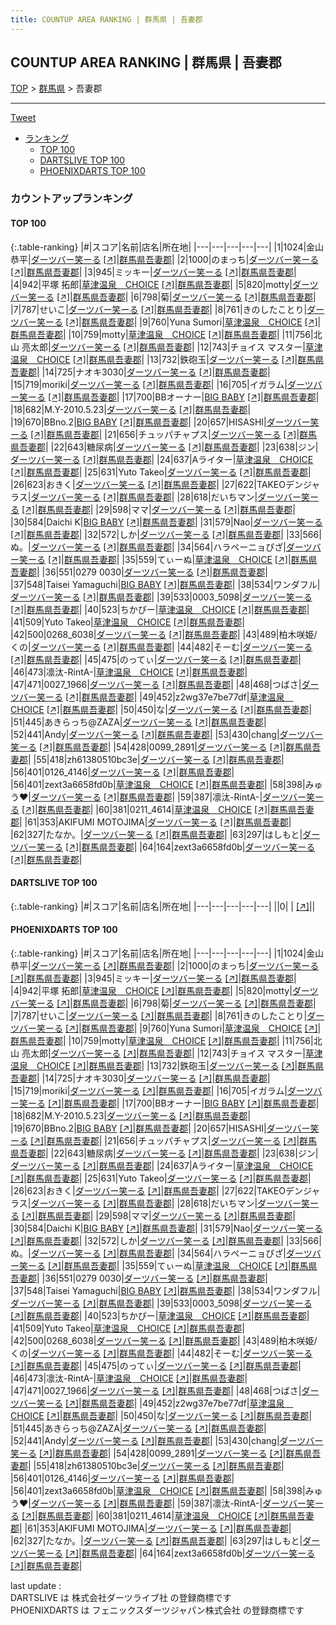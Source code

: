 ```yaml
---
title: COUNTUP AREA RANKING | 群馬県 | 吾妻郡
---
```

## COUNTUP AREA RANKING | 群馬県 | 吾妻郡

[TOP](/darts/rank/) > [群馬県](/darts/rank/群馬県/) > 吾妻郡

___

<a href="https://twitter.com/share?ref_src=twsrc%5Etfw" data-text="COUNTUP AREA RANKING | 群馬県吾妻郡" class="twitter-share-button" data-hashtags="DARTSLIVE,PHOENIXDARTS,darts,ダーツ" data-show-count="false">Tweet</a>

* [ランキング](#カウントアップランキング)
    * [TOP 100](#top-100)
    * [DARTSLIVE TOP 100](#dartslive-top-100)
    * [PHOENIXDARTS TOP 100](#phoenixdarts-top-100)

### カウントアップランキング

#### TOP 100



{:.table-ranking}
|#|スコア|名前|店名|所在地|
|---|---|---|---|---|
|1|1024|<span class="rank-name-pd"><span class="pro-icon-pd"></span>金山 恭平</span>|<a href="/darts/rank/shops/90387.html">ダーツバー笑ーる</a> <a href="https://vs.phoenixdarts.com/jp/shop/shopDetailInfo/s_90387?s_seq=90387">[↗]</a>|<a href="/darts/rank/群馬県/吾妻郡">群馬県吾妻郡</a>|
|2|1000|<span class="rank-name-pd">のまっち</span>|<a href="/darts/rank/shops/90387.html">ダーツバー笑ーる</a> <a href="https://vs.phoenixdarts.com/jp/shop/shopDetailInfo/s_90387?s_seq=90387">[↗]</a>|<a href="/darts/rank/群馬県/吾妻郡">群馬県吾妻郡</a>|
|3|945|<span class="rank-name-pd">ミッキー</span>|<a href="/darts/rank/shops/90387.html">ダーツバー笑ーる</a> <a href="https://vs.phoenixdarts.com/jp/shop/shopDetailInfo/s_90387?s_seq=90387">[↗]</a>|<a href="/darts/rank/群馬県/吾妻郡">群馬県吾妻郡</a>|
|4|942|<span class="rank-name-pd">平塚 拓郎</span>|<a href="/darts/rank/shops/6260.html">草津温泉　CHOICE</a> <a href="https://vs.phoenixdarts.com/jp/shop/shopDetailInfo/s_6260?s_seq=6260">[↗]</a>|<a href="/darts/rank/群馬県/吾妻郡">群馬県吾妻郡</a>|
|5|820|<span class="rank-name-pd">motty</span>|<a href="/darts/rank/shops/90387.html">ダーツバー笑ーる</a> <a href="https://vs.phoenixdarts.com/jp/shop/shopDetailInfo/s_90387?s_seq=90387">[↗]</a>|<a href="/darts/rank/群馬県/吾妻郡">群馬県吾妻郡</a>|
|6|798|<span class="rank-name-pd">菊</span>|<a href="/darts/rank/shops/90387.html">ダーツバー笑ーる</a> <a href="https://vs.phoenixdarts.com/jp/shop/shopDetailInfo/s_90387?s_seq=90387">[↗]</a>|<a href="/darts/rank/群馬県/吾妻郡">群馬県吾妻郡</a>|
|7|787|<span class="rank-name-pd">せいこ</span>|<a href="/darts/rank/shops/90387.html">ダーツバー笑ーる</a> <a href="https://vs.phoenixdarts.com/jp/shop/shopDetailInfo/s_90387?s_seq=90387">[↗]</a>|<a href="/darts/rank/群馬県/吾妻郡">群馬県吾妻郡</a>|
|8|761|<span class="rank-name-pd">きのしたことり</span>|<a href="/darts/rank/shops/90387.html">ダーツバー笑ーる</a> <a href="https://vs.phoenixdarts.com/jp/shop/shopDetailInfo/s_90387?s_seq=90387">[↗]</a>|<a href="/darts/rank/群馬県/吾妻郡">群馬県吾妻郡</a>|
|9|760|<span class="rank-name-pd">Yuna Sumori</span>|<a href="/darts/rank/shops/6260.html">草津温泉　CHOICE</a> <a href="https://vs.phoenixdarts.com/jp/shop/shopDetailInfo/s_6260?s_seq=6260">[↗]</a>|<a href="/darts/rank/群馬県/吾妻郡">群馬県吾妻郡</a>|
|10|759|<span class="rank-name-pd">motty</span>|<a href="/darts/rank/shops/6260.html">草津温泉　CHOICE</a> <a href="https://vs.phoenixdarts.com/jp/shop/shopDetailInfo/s_6260?s_seq=6260">[↗]</a>|<a href="/darts/rank/群馬県/吾妻郡">群馬県吾妻郡</a>|
|11|756|<span class="rank-name-pd"><span class="pro-icon-pd"></span>北山 亮太郎</span>|<a href="/darts/rank/shops/90387.html">ダーツバー笑ーる</a> <a href="https://vs.phoenixdarts.com/jp/shop/shopDetailInfo/s_90387?s_seq=90387">[↗]</a>|<a href="/darts/rank/群馬県/吾妻郡">群馬県吾妻郡</a>|
|12|743|<span class="rank-name-pd">チョイス マスター</span>|<a href="/darts/rank/shops/6260.html">草津温泉　CHOICE</a> <a href="https://vs.phoenixdarts.com/jp/shop/shopDetailInfo/s_6260?s_seq=6260">[↗]</a>|<a href="/darts/rank/群馬県/吾妻郡">群馬県吾妻郡</a>|
|13|732|<span class="rank-name-pd">鉄砲玉</span>|<a href="/darts/rank/shops/90387.html">ダーツバー笑ーる</a> <a href="https://vs.phoenixdarts.com/jp/shop/shopDetailInfo/s_90387?s_seq=90387">[↗]</a>|<a href="/darts/rank/群馬県/吾妻郡">群馬県吾妻郡</a>|
|14|725|<span class="rank-name-pd">ナオキ3030</span>|<a href="/darts/rank/shops/90387.html">ダーツバー笑ーる</a> <a href="https://vs.phoenixdarts.com/jp/shop/shopDetailInfo/s_90387?s_seq=90387">[↗]</a>|<a href="/darts/rank/群馬県/吾妻郡">群馬県吾妻郡</a>|
|15|719|<span class="rank-name-pd">moriki</span>|<a href="/darts/rank/shops/90387.html">ダーツバー笑ーる</a> <a href="https://vs.phoenixdarts.com/jp/shop/shopDetailInfo/s_90387?s_seq=90387">[↗]</a>|<a href="/darts/rank/群馬県/吾妻郡">群馬県吾妻郡</a>|
|16|705|<span class="rank-name-pd">イガラム</span>|<a href="/darts/rank/shops/90387.html">ダーツバー笑ーる</a> <a href="https://vs.phoenixdarts.com/jp/shop/shopDetailInfo/s_90387?s_seq=90387">[↗]</a>|<a href="/darts/rank/群馬県/吾妻郡">群馬県吾妻郡</a>|
|17|700|<span class="rank-name-pd">BBオーナー</span>|<a href="/darts/rank/shops/95037.html">BIG BABY</a> <a href="https://vs.phoenixdarts.com/jp/shop/shopDetailInfo/s_95037?s_seq=95037">[↗]</a>|<a href="/darts/rank/群馬県/吾妻郡">群馬県吾妻郡</a>|
|18|682|<span class="rank-name-pd">M.Y-2010.5.23</span>|<a href="/darts/rank/shops/90387.html">ダーツバー笑ーる</a> <a href="https://vs.phoenixdarts.com/jp/shop/shopDetailInfo/s_90387?s_seq=90387">[↗]</a>|<a href="/darts/rank/群馬県/吾妻郡">群馬県吾妻郡</a>|
|19|670|<span class="rank-name-pd">BBno.2</span>|<a href="/darts/rank/shops/95037.html">BIG BABY</a> <a href="https://vs.phoenixdarts.com/jp/shop/shopDetailInfo/s_95037?s_seq=95037">[↗]</a>|<a href="/darts/rank/群馬県/吾妻郡">群馬県吾妻郡</a>|
|20|657|<span class="rank-name-pd">HISASHI</span>|<a href="/darts/rank/shops/90387.html">ダーツバー笑ーる</a> <a href="https://vs.phoenixdarts.com/jp/shop/shopDetailInfo/s_90387?s_seq=90387">[↗]</a>|<a href="/darts/rank/群馬県/吾妻郡">群馬県吾妻郡</a>|
|21|656|<span class="rank-name-pd">チュッパチャプス</span>|<a href="/darts/rank/shops/90387.html">ダーツバー笑ーる</a> <a href="https://vs.phoenixdarts.com/jp/shop/shopDetailInfo/s_90387?s_seq=90387">[↗]</a>|<a href="/darts/rank/群馬県/吾妻郡">群馬県吾妻郡</a>|
|22|643|<span class="rank-name-pd">糖尿病</span>|<a href="/darts/rank/shops/90387.html">ダーツバー笑ーる</a> <a href="https://vs.phoenixdarts.com/jp/shop/shopDetailInfo/s_90387?s_seq=90387">[↗]</a>|<a href="/darts/rank/群馬県/吾妻郡">群馬県吾妻郡</a>|
|23|638|<span class="rank-name-pd">ジン</span>|<a href="/darts/rank/shops/90387.html">ダーツバー笑ーる</a> <a href="https://vs.phoenixdarts.com/jp/shop/shopDetailInfo/s_90387?s_seq=90387">[↗]</a>|<a href="/darts/rank/群馬県/吾妻郡">群馬県吾妻郡</a>|
|24|637|<span class="rank-name-pd">Aライター</span>|<a href="/darts/rank/shops/6260.html">草津温泉　CHOICE</a> <a href="https://vs.phoenixdarts.com/jp/shop/shopDetailInfo/s_6260?s_seq=6260">[↗]</a>|<a href="/darts/rank/群馬県/吾妻郡">群馬県吾妻郡</a>|
|25|631|<span class="rank-name-pd">Yuto Takeo</span>|<a href="/darts/rank/shops/90387.html">ダーツバー笑ーる</a> <a href="https://vs.phoenixdarts.com/jp/shop/shopDetailInfo/s_90387?s_seq=90387">[↗]</a>|<a href="/darts/rank/群馬県/吾妻郡">群馬県吾妻郡</a>|
|26|623|<span class="rank-name-pd">おきく</span>|<a href="/darts/rank/shops/90387.html">ダーツバー笑ーる</a> <a href="https://vs.phoenixdarts.com/jp/shop/shopDetailInfo/s_90387?s_seq=90387">[↗]</a>|<a href="/darts/rank/群馬県/吾妻郡">群馬県吾妻郡</a>|
|27|622|<span class="rank-name-pd">TAKEOデンジャラス</span>|<a href="/darts/rank/shops/90387.html">ダーツバー笑ーる</a> <a href="https://vs.phoenixdarts.com/jp/shop/shopDetailInfo/s_90387?s_seq=90387">[↗]</a>|<a href="/darts/rank/群馬県/吾妻郡">群馬県吾妻郡</a>|
|28|618|<span class="rank-name-pd">だいちマン</span>|<a href="/darts/rank/shops/90387.html">ダーツバー笑ーる</a> <a href="https://vs.phoenixdarts.com/jp/shop/shopDetailInfo/s_90387?s_seq=90387">[↗]</a>|<a href="/darts/rank/群馬県/吾妻郡">群馬県吾妻郡</a>|
|29|598|<span class="rank-name-pd">ママ</span>|<a href="/darts/rank/shops/90387.html">ダーツバー笑ーる</a> <a href="https://vs.phoenixdarts.com/jp/shop/shopDetailInfo/s_90387?s_seq=90387">[↗]</a>|<a href="/darts/rank/群馬県/吾妻郡">群馬県吾妻郡</a>|
|30|584|<span class="rank-name-pd">Daichi K</span>|<a href="/darts/rank/shops/95037.html">BIG BABY</a> <a href="https://vs.phoenixdarts.com/jp/shop/shopDetailInfo/s_95037?s_seq=95037">[↗]</a>|<a href="/darts/rank/群馬県/吾妻郡">群馬県吾妻郡</a>|
|31|579|<span class="rank-name-pd">Nao</span>|<a href="/darts/rank/shops/90387.html">ダーツバー笑ーる</a> <a href="https://vs.phoenixdarts.com/jp/shop/shopDetailInfo/s_90387?s_seq=90387">[↗]</a>|<a href="/darts/rank/群馬県/吾妻郡">群馬県吾妻郡</a>|
|32|572|<span class="rank-name-pd">しか</span>|<a href="/darts/rank/shops/90387.html">ダーツバー笑ーる</a> <a href="https://vs.phoenixdarts.com/jp/shop/shopDetailInfo/s_90387?s_seq=90387">[↗]</a>|<a href="/darts/rank/群馬県/吾妻郡">群馬県吾妻郡</a>|
|33|566|<span class="rank-name-pd">ぬ。</span>|<a href="/darts/rank/shops/90387.html">ダーツバー笑ーる</a> <a href="https://vs.phoenixdarts.com/jp/shop/shopDetailInfo/s_90387?s_seq=90387">[↗]</a>|<a href="/darts/rank/群馬県/吾妻郡">群馬県吾妻郡</a>|
|34|564|<span class="rank-name-pd">ハラペーニョぴざ</span>|<a href="/darts/rank/shops/90387.html">ダーツバー笑ーる</a> <a href="https://vs.phoenixdarts.com/jp/shop/shopDetailInfo/s_90387?s_seq=90387">[↗]</a>|<a href="/darts/rank/群馬県/吾妻郡">群馬県吾妻郡</a>|
|35|559|<span class="rank-name-pd">てぃーぬ</span>|<a href="/darts/rank/shops/6260.html">草津温泉　CHOICE</a> <a href="https://vs.phoenixdarts.com/jp/shop/shopDetailInfo/s_6260?s_seq=6260">[↗]</a>|<a href="/darts/rank/群馬県/吾妻郡">群馬県吾妻郡</a>|
|36|551|<span class="rank-name-pd">0279 0030</span>|<a href="/darts/rank/shops/90387.html">ダーツバー笑ーる</a> <a href="https://vs.phoenixdarts.com/jp/shop/shopDetailInfo/s_90387?s_seq=90387">[↗]</a>|<a href="/darts/rank/群馬県/吾妻郡">群馬県吾妻郡</a>|
|37|548|<span class="rank-name-pd">Taisei Yamaguchi</span>|<a href="/darts/rank/shops/95037.html">BIG BABY</a> <a href="https://vs.phoenixdarts.com/jp/shop/shopDetailInfo/s_95037?s_seq=95037">[↗]</a>|<a href="/darts/rank/群馬県/吾妻郡">群馬県吾妻郡</a>|
|38|534|<span class="rank-name-pd">ワンダフル</span>|<a href="/darts/rank/shops/90387.html">ダーツバー笑ーる</a> <a href="https://vs.phoenixdarts.com/jp/shop/shopDetailInfo/s_90387?s_seq=90387">[↗]</a>|<a href="/darts/rank/群馬県/吾妻郡">群馬県吾妻郡</a>|
|39|533|<span class="rank-name-pd">0003_5098</span>|<a href="/darts/rank/shops/90387.html">ダーツバー笑ーる</a> <a href="https://vs.phoenixdarts.com/jp/shop/shopDetailInfo/s_90387?s_seq=90387">[↗]</a>|<a href="/darts/rank/群馬県/吾妻郡">群馬県吾妻郡</a>|
|40|523|<span class="rank-name-pd">ちかぴー</span>|<a href="/darts/rank/shops/6260.html">草津温泉　CHOICE</a> <a href="https://vs.phoenixdarts.com/jp/shop/shopDetailInfo/s_6260?s_seq=6260">[↗]</a>|<a href="/darts/rank/群馬県/吾妻郡">群馬県吾妻郡</a>|
|41|509|<span class="rank-name-pd">Yuto Takeo</span>|<a href="/darts/rank/shops/6260.html">草津温泉　CHOICE</a> <a href="https://vs.phoenixdarts.com/jp/shop/shopDetailInfo/s_6260?s_seq=6260">[↗]</a>|<a href="/darts/rank/群馬県/吾妻郡">群馬県吾妻郡</a>|
|42|500|<span class="rank-name-pd">0268_6038</span>|<a href="/darts/rank/shops/90387.html">ダーツバー笑ーる</a> <a href="https://vs.phoenixdarts.com/jp/shop/shopDetailInfo/s_90387?s_seq=90387">[↗]</a>|<a href="/darts/rank/群馬県/吾妻郡">群馬県吾妻郡</a>|
|43|489|<span class="rank-name-pd">柏木咲姫/くの</span>|<a href="/darts/rank/shops/90387.html">ダーツバー笑ーる</a> <a href="https://vs.phoenixdarts.com/jp/shop/shopDetailInfo/s_90387?s_seq=90387">[↗]</a>|<a href="/darts/rank/群馬県/吾妻郡">群馬県吾妻郡</a>|
|44|482|<span class="rank-name-pd">そーむ</span>|<a href="/darts/rank/shops/90387.html">ダーツバー笑ーる</a> <a href="https://vs.phoenixdarts.com/jp/shop/shopDetailInfo/s_90387?s_seq=90387">[↗]</a>|<a href="/darts/rank/群馬県/吾妻郡">群馬県吾妻郡</a>|
|45|475|<span class="rank-name-pd">のってぃ</span>|<a href="/darts/rank/shops/90387.html">ダーツバー笑ーる</a> <a href="https://vs.phoenixdarts.com/jp/shop/shopDetailInfo/s_90387?s_seq=90387">[↗]</a>|<a href="/darts/rank/群馬県/吾妻郡">群馬県吾妻郡</a>|
|46|473|<span class="rank-name-pd">凛汰-RintA-</span>|<a href="/darts/rank/shops/6260.html">草津温泉　CHOICE</a> <a href="https://vs.phoenixdarts.com/jp/shop/shopDetailInfo/s_6260?s_seq=6260">[↗]</a>|<a href="/darts/rank/群馬県/吾妻郡">群馬県吾妻郡</a>|
|47|471|<span class="rank-name-pd">0027_1966</span>|<a href="/darts/rank/shops/90387.html">ダーツバー笑ーる</a> <a href="https://vs.phoenixdarts.com/jp/shop/shopDetailInfo/s_90387?s_seq=90387">[↗]</a>|<a href="/darts/rank/群馬県/吾妻郡">群馬県吾妻郡</a>|
|48|468|<span class="rank-name-pd">つばさ</span>|<a href="/darts/rank/shops/90387.html">ダーツバー笑ーる</a> <a href="https://vs.phoenixdarts.com/jp/shop/shopDetailInfo/s_90387?s_seq=90387">[↗]</a>|<a href="/darts/rank/群馬県/吾妻郡">群馬県吾妻郡</a>|
|49|452|<span class="rank-name-pd">z2wg37e7be77df</span>|<a href="/darts/rank/shops/6260.html">草津温泉　CHOICE</a> <a href="https://vs.phoenixdarts.com/jp/shop/shopDetailInfo/s_6260?s_seq=6260">[↗]</a>|<a href="/darts/rank/群馬県/吾妻郡">群馬県吾妻郡</a>|
|50|450|<span class="rank-name-pd">な</span>|<a href="/darts/rank/shops/90387.html">ダーツバー笑ーる</a> <a href="https://vs.phoenixdarts.com/jp/shop/shopDetailInfo/s_90387?s_seq=90387">[↗]</a>|<a href="/darts/rank/群馬県/吾妻郡">群馬県吾妻郡</a>|
|51|445|<span class="rank-name-pd">あきらっち@ZAZA</span>|<a href="/darts/rank/shops/90387.html">ダーツバー笑ーる</a> <a href="https://vs.phoenixdarts.com/jp/shop/shopDetailInfo/s_90387?s_seq=90387">[↗]</a>|<a href="/darts/rank/群馬県/吾妻郡">群馬県吾妻郡</a>|
|52|441|<span class="rank-name-pd">Andy</span>|<a href="/darts/rank/shops/90387.html">ダーツバー笑ーる</a> <a href="https://vs.phoenixdarts.com/jp/shop/shopDetailInfo/s_90387?s_seq=90387">[↗]</a>|<a href="/darts/rank/群馬県/吾妻郡">群馬県吾妻郡</a>|
|53|430|<span class="rank-name-pd">chang</span>|<a href="/darts/rank/shops/90387.html">ダーツバー笑ーる</a> <a href="https://vs.phoenixdarts.com/jp/shop/shopDetailInfo/s_90387?s_seq=90387">[↗]</a>|<a href="/darts/rank/群馬県/吾妻郡">群馬県吾妻郡</a>|
|54|428|<span class="rank-name-pd">0099_2891</span>|<a href="/darts/rank/shops/90387.html">ダーツバー笑ーる</a> <a href="https://vs.phoenixdarts.com/jp/shop/shopDetailInfo/s_90387?s_seq=90387">[↗]</a>|<a href="/darts/rank/群馬県/吾妻郡">群馬県吾妻郡</a>|
|55|418|<span class="rank-name-pd">zh61380510bc3e</span>|<a href="/darts/rank/shops/90387.html">ダーツバー笑ーる</a> <a href="https://vs.phoenixdarts.com/jp/shop/shopDetailInfo/s_90387?s_seq=90387">[↗]</a>|<a href="/darts/rank/群馬県/吾妻郡">群馬県吾妻郡</a>|
|56|401|<span class="rank-name-pd">0126_4146</span>|<a href="/darts/rank/shops/90387.html">ダーツバー笑ーる</a> <a href="https://vs.phoenixdarts.com/jp/shop/shopDetailInfo/s_90387?s_seq=90387">[↗]</a>|<a href="/darts/rank/群馬県/吾妻郡">群馬県吾妻郡</a>|
|56|401|<span class="rank-name-pd">zext3a6658fd0b</span>|<a href="/darts/rank/shops/6260.html">草津温泉　CHOICE</a> <a href="https://vs.phoenixdarts.com/jp/shop/shopDetailInfo/s_6260?s_seq=6260">[↗]</a>|<a href="/darts/rank/群馬県/吾妻郡">群馬県吾妻郡</a>|
|58|398|<span class="rank-name-pd">みゅう❤︎</span>|<a href="/darts/rank/shops/90387.html">ダーツバー笑ーる</a> <a href="https://vs.phoenixdarts.com/jp/shop/shopDetailInfo/s_90387?s_seq=90387">[↗]</a>|<a href="/darts/rank/群馬県/吾妻郡">群馬県吾妻郡</a>|
|59|387|<span class="rank-name-pd">凛汰-RintA-</span>|<a href="/darts/rank/shops/90387.html">ダーツバー笑ーる</a> <a href="https://vs.phoenixdarts.com/jp/shop/shopDetailInfo/s_90387?s_seq=90387">[↗]</a>|<a href="/darts/rank/群馬県/吾妻郡">群馬県吾妻郡</a>|
|60|381|<span class="rank-name-pd">0211_4614</span>|<a href="/darts/rank/shops/6260.html">草津温泉　CHOICE</a> <a href="https://vs.phoenixdarts.com/jp/shop/shopDetailInfo/s_6260?s_seq=6260">[↗]</a>|<a href="/darts/rank/群馬県/吾妻郡">群馬県吾妻郡</a>|
|61|353|<span class="rank-name-pd">AKIFUMI MOTOJIMA</span>|<a href="/darts/rank/shops/90387.html">ダーツバー笑ーる</a> <a href="https://vs.phoenixdarts.com/jp/shop/shopDetailInfo/s_90387?s_seq=90387">[↗]</a>|<a href="/darts/rank/群馬県/吾妻郡">群馬県吾妻郡</a>|
|62|327|<span class="rank-name-pd">たなか。</span>|<a href="/darts/rank/shops/90387.html">ダーツバー笑ーる</a> <a href="https://vs.phoenixdarts.com/jp/shop/shopDetailInfo/s_90387?s_seq=90387">[↗]</a>|<a href="/darts/rank/群馬県/吾妻郡">群馬県吾妻郡</a>|
|63|297|<span class="rank-name-pd">はしもと</span>|<a href="/darts/rank/shops/90387.html">ダーツバー笑ーる</a> <a href="https://vs.phoenixdarts.com/jp/shop/shopDetailInfo/s_90387?s_seq=90387">[↗]</a>|<a href="/darts/rank/群馬県/吾妻郡">群馬県吾妻郡</a>|
|64|164|<span class="rank-name-pd">zext3a6658fd0b</span>|<a href="/darts/rank/shops/90387.html">ダーツバー笑ーる</a> <a href="https://vs.phoenixdarts.com/jp/shop/shopDetailInfo/s_90387?s_seq=90387">[↗]</a>|<a href="/darts/rank/群馬県/吾妻郡">群馬県吾妻郡</a>|


#### DARTSLIVE TOP 100



{:.table-ranking}
|#|スコア|名前|店名|所在地|
|---|---|---|---|---|
||0|<span class="rank-name-dl"> </span>|<a href="/darts/rank/shops/.html"></a> <a href="">[↗]</a>|<a href="/darts/rank//"></a>|


#### PHOENIXDARTS TOP 100



{:.table-ranking}
|#|スコア|名前|店名|所在地|
|---|---|---|---|---|
|1|1024|<span class="rank-name-pd"><span class="pro-icon-pd"></span>金山 恭平</span>|<a href="/darts/rank/shops/90387.html">ダーツバー笑ーる</a> <a href="https://vs.phoenixdarts.com/jp/shop/shopDetailInfo/s_90387?s_seq=90387">[↗]</a>|<a href="/darts/rank/群馬県/吾妻郡">群馬県吾妻郡</a>|
|2|1000|<span class="rank-name-pd">のまっち</span>|<a href="/darts/rank/shops/90387.html">ダーツバー笑ーる</a> <a href="https://vs.phoenixdarts.com/jp/shop/shopDetailInfo/s_90387?s_seq=90387">[↗]</a>|<a href="/darts/rank/群馬県/吾妻郡">群馬県吾妻郡</a>|
|3|945|<span class="rank-name-pd">ミッキー</span>|<a href="/darts/rank/shops/90387.html">ダーツバー笑ーる</a> <a href="https://vs.phoenixdarts.com/jp/shop/shopDetailInfo/s_90387?s_seq=90387">[↗]</a>|<a href="/darts/rank/群馬県/吾妻郡">群馬県吾妻郡</a>|
|4|942|<span class="rank-name-pd">平塚 拓郎</span>|<a href="/darts/rank/shops/6260.html">草津温泉　CHOICE</a> <a href="https://vs.phoenixdarts.com/jp/shop/shopDetailInfo/s_6260?s_seq=6260">[↗]</a>|<a href="/darts/rank/群馬県/吾妻郡">群馬県吾妻郡</a>|
|5|820|<span class="rank-name-pd">motty</span>|<a href="/darts/rank/shops/90387.html">ダーツバー笑ーる</a> <a href="https://vs.phoenixdarts.com/jp/shop/shopDetailInfo/s_90387?s_seq=90387">[↗]</a>|<a href="/darts/rank/群馬県/吾妻郡">群馬県吾妻郡</a>|
|6|798|<span class="rank-name-pd">菊</span>|<a href="/darts/rank/shops/90387.html">ダーツバー笑ーる</a> <a href="https://vs.phoenixdarts.com/jp/shop/shopDetailInfo/s_90387?s_seq=90387">[↗]</a>|<a href="/darts/rank/群馬県/吾妻郡">群馬県吾妻郡</a>|
|7|787|<span class="rank-name-pd">せいこ</span>|<a href="/darts/rank/shops/90387.html">ダーツバー笑ーる</a> <a href="https://vs.phoenixdarts.com/jp/shop/shopDetailInfo/s_90387?s_seq=90387">[↗]</a>|<a href="/darts/rank/群馬県/吾妻郡">群馬県吾妻郡</a>|
|8|761|<span class="rank-name-pd">きのしたことり</span>|<a href="/darts/rank/shops/90387.html">ダーツバー笑ーる</a> <a href="https://vs.phoenixdarts.com/jp/shop/shopDetailInfo/s_90387?s_seq=90387">[↗]</a>|<a href="/darts/rank/群馬県/吾妻郡">群馬県吾妻郡</a>|
|9|760|<span class="rank-name-pd">Yuna Sumori</span>|<a href="/darts/rank/shops/6260.html">草津温泉　CHOICE</a> <a href="https://vs.phoenixdarts.com/jp/shop/shopDetailInfo/s_6260?s_seq=6260">[↗]</a>|<a href="/darts/rank/群馬県/吾妻郡">群馬県吾妻郡</a>|
|10|759|<span class="rank-name-pd">motty</span>|<a href="/darts/rank/shops/6260.html">草津温泉　CHOICE</a> <a href="https://vs.phoenixdarts.com/jp/shop/shopDetailInfo/s_6260?s_seq=6260">[↗]</a>|<a href="/darts/rank/群馬県/吾妻郡">群馬県吾妻郡</a>|
|11|756|<span class="rank-name-pd"><span class="pro-icon-pd"></span>北山 亮太郎</span>|<a href="/darts/rank/shops/90387.html">ダーツバー笑ーる</a> <a href="https://vs.phoenixdarts.com/jp/shop/shopDetailInfo/s_90387?s_seq=90387">[↗]</a>|<a href="/darts/rank/群馬県/吾妻郡">群馬県吾妻郡</a>|
|12|743|<span class="rank-name-pd">チョイス マスター</span>|<a href="/darts/rank/shops/6260.html">草津温泉　CHOICE</a> <a href="https://vs.phoenixdarts.com/jp/shop/shopDetailInfo/s_6260?s_seq=6260">[↗]</a>|<a href="/darts/rank/群馬県/吾妻郡">群馬県吾妻郡</a>|
|13|732|<span class="rank-name-pd">鉄砲玉</span>|<a href="/darts/rank/shops/90387.html">ダーツバー笑ーる</a> <a href="https://vs.phoenixdarts.com/jp/shop/shopDetailInfo/s_90387?s_seq=90387">[↗]</a>|<a href="/darts/rank/群馬県/吾妻郡">群馬県吾妻郡</a>|
|14|725|<span class="rank-name-pd">ナオキ3030</span>|<a href="/darts/rank/shops/90387.html">ダーツバー笑ーる</a> <a href="https://vs.phoenixdarts.com/jp/shop/shopDetailInfo/s_90387?s_seq=90387">[↗]</a>|<a href="/darts/rank/群馬県/吾妻郡">群馬県吾妻郡</a>|
|15|719|<span class="rank-name-pd">moriki</span>|<a href="/darts/rank/shops/90387.html">ダーツバー笑ーる</a> <a href="https://vs.phoenixdarts.com/jp/shop/shopDetailInfo/s_90387?s_seq=90387">[↗]</a>|<a href="/darts/rank/群馬県/吾妻郡">群馬県吾妻郡</a>|
|16|705|<span class="rank-name-pd">イガラム</span>|<a href="/darts/rank/shops/90387.html">ダーツバー笑ーる</a> <a href="https://vs.phoenixdarts.com/jp/shop/shopDetailInfo/s_90387?s_seq=90387">[↗]</a>|<a href="/darts/rank/群馬県/吾妻郡">群馬県吾妻郡</a>|
|17|700|<span class="rank-name-pd">BBオーナー</span>|<a href="/darts/rank/shops/95037.html">BIG BABY</a> <a href="https://vs.phoenixdarts.com/jp/shop/shopDetailInfo/s_95037?s_seq=95037">[↗]</a>|<a href="/darts/rank/群馬県/吾妻郡">群馬県吾妻郡</a>|
|18|682|<span class="rank-name-pd">M.Y-2010.5.23</span>|<a href="/darts/rank/shops/90387.html">ダーツバー笑ーる</a> <a href="https://vs.phoenixdarts.com/jp/shop/shopDetailInfo/s_90387?s_seq=90387">[↗]</a>|<a href="/darts/rank/群馬県/吾妻郡">群馬県吾妻郡</a>|
|19|670|<span class="rank-name-pd">BBno.2</span>|<a href="/darts/rank/shops/95037.html">BIG BABY</a> <a href="https://vs.phoenixdarts.com/jp/shop/shopDetailInfo/s_95037?s_seq=95037">[↗]</a>|<a href="/darts/rank/群馬県/吾妻郡">群馬県吾妻郡</a>|
|20|657|<span class="rank-name-pd">HISASHI</span>|<a href="/darts/rank/shops/90387.html">ダーツバー笑ーる</a> <a href="https://vs.phoenixdarts.com/jp/shop/shopDetailInfo/s_90387?s_seq=90387">[↗]</a>|<a href="/darts/rank/群馬県/吾妻郡">群馬県吾妻郡</a>|
|21|656|<span class="rank-name-pd">チュッパチャプス</span>|<a href="/darts/rank/shops/90387.html">ダーツバー笑ーる</a> <a href="https://vs.phoenixdarts.com/jp/shop/shopDetailInfo/s_90387?s_seq=90387">[↗]</a>|<a href="/darts/rank/群馬県/吾妻郡">群馬県吾妻郡</a>|
|22|643|<span class="rank-name-pd">糖尿病</span>|<a href="/darts/rank/shops/90387.html">ダーツバー笑ーる</a> <a href="https://vs.phoenixdarts.com/jp/shop/shopDetailInfo/s_90387?s_seq=90387">[↗]</a>|<a href="/darts/rank/群馬県/吾妻郡">群馬県吾妻郡</a>|
|23|638|<span class="rank-name-pd">ジン</span>|<a href="/darts/rank/shops/90387.html">ダーツバー笑ーる</a> <a href="https://vs.phoenixdarts.com/jp/shop/shopDetailInfo/s_90387?s_seq=90387">[↗]</a>|<a href="/darts/rank/群馬県/吾妻郡">群馬県吾妻郡</a>|
|24|637|<span class="rank-name-pd">Aライター</span>|<a href="/darts/rank/shops/6260.html">草津温泉　CHOICE</a> <a href="https://vs.phoenixdarts.com/jp/shop/shopDetailInfo/s_6260?s_seq=6260">[↗]</a>|<a href="/darts/rank/群馬県/吾妻郡">群馬県吾妻郡</a>|
|25|631|<span class="rank-name-pd">Yuto Takeo</span>|<a href="/darts/rank/shops/90387.html">ダーツバー笑ーる</a> <a href="https://vs.phoenixdarts.com/jp/shop/shopDetailInfo/s_90387?s_seq=90387">[↗]</a>|<a href="/darts/rank/群馬県/吾妻郡">群馬県吾妻郡</a>|
|26|623|<span class="rank-name-pd">おきく</span>|<a href="/darts/rank/shops/90387.html">ダーツバー笑ーる</a> <a href="https://vs.phoenixdarts.com/jp/shop/shopDetailInfo/s_90387?s_seq=90387">[↗]</a>|<a href="/darts/rank/群馬県/吾妻郡">群馬県吾妻郡</a>|
|27|622|<span class="rank-name-pd">TAKEOデンジャラス</span>|<a href="/darts/rank/shops/90387.html">ダーツバー笑ーる</a> <a href="https://vs.phoenixdarts.com/jp/shop/shopDetailInfo/s_90387?s_seq=90387">[↗]</a>|<a href="/darts/rank/群馬県/吾妻郡">群馬県吾妻郡</a>|
|28|618|<span class="rank-name-pd">だいちマン</span>|<a href="/darts/rank/shops/90387.html">ダーツバー笑ーる</a> <a href="https://vs.phoenixdarts.com/jp/shop/shopDetailInfo/s_90387?s_seq=90387">[↗]</a>|<a href="/darts/rank/群馬県/吾妻郡">群馬県吾妻郡</a>|
|29|598|<span class="rank-name-pd">ママ</span>|<a href="/darts/rank/shops/90387.html">ダーツバー笑ーる</a> <a href="https://vs.phoenixdarts.com/jp/shop/shopDetailInfo/s_90387?s_seq=90387">[↗]</a>|<a href="/darts/rank/群馬県/吾妻郡">群馬県吾妻郡</a>|
|30|584|<span class="rank-name-pd">Daichi K</span>|<a href="/darts/rank/shops/95037.html">BIG BABY</a> <a href="https://vs.phoenixdarts.com/jp/shop/shopDetailInfo/s_95037?s_seq=95037">[↗]</a>|<a href="/darts/rank/群馬県/吾妻郡">群馬県吾妻郡</a>|
|31|579|<span class="rank-name-pd">Nao</span>|<a href="/darts/rank/shops/90387.html">ダーツバー笑ーる</a> <a href="https://vs.phoenixdarts.com/jp/shop/shopDetailInfo/s_90387?s_seq=90387">[↗]</a>|<a href="/darts/rank/群馬県/吾妻郡">群馬県吾妻郡</a>|
|32|572|<span class="rank-name-pd">しか</span>|<a href="/darts/rank/shops/90387.html">ダーツバー笑ーる</a> <a href="https://vs.phoenixdarts.com/jp/shop/shopDetailInfo/s_90387?s_seq=90387">[↗]</a>|<a href="/darts/rank/群馬県/吾妻郡">群馬県吾妻郡</a>|
|33|566|<span class="rank-name-pd">ぬ。</span>|<a href="/darts/rank/shops/90387.html">ダーツバー笑ーる</a> <a href="https://vs.phoenixdarts.com/jp/shop/shopDetailInfo/s_90387?s_seq=90387">[↗]</a>|<a href="/darts/rank/群馬県/吾妻郡">群馬県吾妻郡</a>|
|34|564|<span class="rank-name-pd">ハラペーニョぴざ</span>|<a href="/darts/rank/shops/90387.html">ダーツバー笑ーる</a> <a href="https://vs.phoenixdarts.com/jp/shop/shopDetailInfo/s_90387?s_seq=90387">[↗]</a>|<a href="/darts/rank/群馬県/吾妻郡">群馬県吾妻郡</a>|
|35|559|<span class="rank-name-pd">てぃーぬ</span>|<a href="/darts/rank/shops/6260.html">草津温泉　CHOICE</a> <a href="https://vs.phoenixdarts.com/jp/shop/shopDetailInfo/s_6260?s_seq=6260">[↗]</a>|<a href="/darts/rank/群馬県/吾妻郡">群馬県吾妻郡</a>|
|36|551|<span class="rank-name-pd">0279 0030</span>|<a href="/darts/rank/shops/90387.html">ダーツバー笑ーる</a> <a href="https://vs.phoenixdarts.com/jp/shop/shopDetailInfo/s_90387?s_seq=90387">[↗]</a>|<a href="/darts/rank/群馬県/吾妻郡">群馬県吾妻郡</a>|
|37|548|<span class="rank-name-pd">Taisei Yamaguchi</span>|<a href="/darts/rank/shops/95037.html">BIG BABY</a> <a href="https://vs.phoenixdarts.com/jp/shop/shopDetailInfo/s_95037?s_seq=95037">[↗]</a>|<a href="/darts/rank/群馬県/吾妻郡">群馬県吾妻郡</a>|
|38|534|<span class="rank-name-pd">ワンダフル</span>|<a href="/darts/rank/shops/90387.html">ダーツバー笑ーる</a> <a href="https://vs.phoenixdarts.com/jp/shop/shopDetailInfo/s_90387?s_seq=90387">[↗]</a>|<a href="/darts/rank/群馬県/吾妻郡">群馬県吾妻郡</a>|
|39|533|<span class="rank-name-pd">0003_5098</span>|<a href="/darts/rank/shops/90387.html">ダーツバー笑ーる</a> <a href="https://vs.phoenixdarts.com/jp/shop/shopDetailInfo/s_90387?s_seq=90387">[↗]</a>|<a href="/darts/rank/群馬県/吾妻郡">群馬県吾妻郡</a>|
|40|523|<span class="rank-name-pd">ちかぴー</span>|<a href="/darts/rank/shops/6260.html">草津温泉　CHOICE</a> <a href="https://vs.phoenixdarts.com/jp/shop/shopDetailInfo/s_6260?s_seq=6260">[↗]</a>|<a href="/darts/rank/群馬県/吾妻郡">群馬県吾妻郡</a>|
|41|509|<span class="rank-name-pd">Yuto Takeo</span>|<a href="/darts/rank/shops/6260.html">草津温泉　CHOICE</a> <a href="https://vs.phoenixdarts.com/jp/shop/shopDetailInfo/s_6260?s_seq=6260">[↗]</a>|<a href="/darts/rank/群馬県/吾妻郡">群馬県吾妻郡</a>|
|42|500|<span class="rank-name-pd">0268_6038</span>|<a href="/darts/rank/shops/90387.html">ダーツバー笑ーる</a> <a href="https://vs.phoenixdarts.com/jp/shop/shopDetailInfo/s_90387?s_seq=90387">[↗]</a>|<a href="/darts/rank/群馬県/吾妻郡">群馬県吾妻郡</a>|
|43|489|<span class="rank-name-pd">柏木咲姫/くの</span>|<a href="/darts/rank/shops/90387.html">ダーツバー笑ーる</a> <a href="https://vs.phoenixdarts.com/jp/shop/shopDetailInfo/s_90387?s_seq=90387">[↗]</a>|<a href="/darts/rank/群馬県/吾妻郡">群馬県吾妻郡</a>|
|44|482|<span class="rank-name-pd">そーむ</span>|<a href="/darts/rank/shops/90387.html">ダーツバー笑ーる</a> <a href="https://vs.phoenixdarts.com/jp/shop/shopDetailInfo/s_90387?s_seq=90387">[↗]</a>|<a href="/darts/rank/群馬県/吾妻郡">群馬県吾妻郡</a>|
|45|475|<span class="rank-name-pd">のってぃ</span>|<a href="/darts/rank/shops/90387.html">ダーツバー笑ーる</a> <a href="https://vs.phoenixdarts.com/jp/shop/shopDetailInfo/s_90387?s_seq=90387">[↗]</a>|<a href="/darts/rank/群馬県/吾妻郡">群馬県吾妻郡</a>|
|46|473|<span class="rank-name-pd">凛汰-RintA-</span>|<a href="/darts/rank/shops/6260.html">草津温泉　CHOICE</a> <a href="https://vs.phoenixdarts.com/jp/shop/shopDetailInfo/s_6260?s_seq=6260">[↗]</a>|<a href="/darts/rank/群馬県/吾妻郡">群馬県吾妻郡</a>|
|47|471|<span class="rank-name-pd">0027_1966</span>|<a href="/darts/rank/shops/90387.html">ダーツバー笑ーる</a> <a href="https://vs.phoenixdarts.com/jp/shop/shopDetailInfo/s_90387?s_seq=90387">[↗]</a>|<a href="/darts/rank/群馬県/吾妻郡">群馬県吾妻郡</a>|
|48|468|<span class="rank-name-pd">つばさ</span>|<a href="/darts/rank/shops/90387.html">ダーツバー笑ーる</a> <a href="https://vs.phoenixdarts.com/jp/shop/shopDetailInfo/s_90387?s_seq=90387">[↗]</a>|<a href="/darts/rank/群馬県/吾妻郡">群馬県吾妻郡</a>|
|49|452|<span class="rank-name-pd">z2wg37e7be77df</span>|<a href="/darts/rank/shops/6260.html">草津温泉　CHOICE</a> <a href="https://vs.phoenixdarts.com/jp/shop/shopDetailInfo/s_6260?s_seq=6260">[↗]</a>|<a href="/darts/rank/群馬県/吾妻郡">群馬県吾妻郡</a>|
|50|450|<span class="rank-name-pd">な</span>|<a href="/darts/rank/shops/90387.html">ダーツバー笑ーる</a> <a href="https://vs.phoenixdarts.com/jp/shop/shopDetailInfo/s_90387?s_seq=90387">[↗]</a>|<a href="/darts/rank/群馬県/吾妻郡">群馬県吾妻郡</a>|
|51|445|<span class="rank-name-pd">あきらっち@ZAZA</span>|<a href="/darts/rank/shops/90387.html">ダーツバー笑ーる</a> <a href="https://vs.phoenixdarts.com/jp/shop/shopDetailInfo/s_90387?s_seq=90387">[↗]</a>|<a href="/darts/rank/群馬県/吾妻郡">群馬県吾妻郡</a>|
|52|441|<span class="rank-name-pd">Andy</span>|<a href="/darts/rank/shops/90387.html">ダーツバー笑ーる</a> <a href="https://vs.phoenixdarts.com/jp/shop/shopDetailInfo/s_90387?s_seq=90387">[↗]</a>|<a href="/darts/rank/群馬県/吾妻郡">群馬県吾妻郡</a>|
|53|430|<span class="rank-name-pd">chang</span>|<a href="/darts/rank/shops/90387.html">ダーツバー笑ーる</a> <a href="https://vs.phoenixdarts.com/jp/shop/shopDetailInfo/s_90387?s_seq=90387">[↗]</a>|<a href="/darts/rank/群馬県/吾妻郡">群馬県吾妻郡</a>|
|54|428|<span class="rank-name-pd">0099_2891</span>|<a href="/darts/rank/shops/90387.html">ダーツバー笑ーる</a> <a href="https://vs.phoenixdarts.com/jp/shop/shopDetailInfo/s_90387?s_seq=90387">[↗]</a>|<a href="/darts/rank/群馬県/吾妻郡">群馬県吾妻郡</a>|
|55|418|<span class="rank-name-pd">zh61380510bc3e</span>|<a href="/darts/rank/shops/90387.html">ダーツバー笑ーる</a> <a href="https://vs.phoenixdarts.com/jp/shop/shopDetailInfo/s_90387?s_seq=90387">[↗]</a>|<a href="/darts/rank/群馬県/吾妻郡">群馬県吾妻郡</a>|
|56|401|<span class="rank-name-pd">0126_4146</span>|<a href="/darts/rank/shops/90387.html">ダーツバー笑ーる</a> <a href="https://vs.phoenixdarts.com/jp/shop/shopDetailInfo/s_90387?s_seq=90387">[↗]</a>|<a href="/darts/rank/群馬県/吾妻郡">群馬県吾妻郡</a>|
|56|401|<span class="rank-name-pd">zext3a6658fd0b</span>|<a href="/darts/rank/shops/6260.html">草津温泉　CHOICE</a> <a href="https://vs.phoenixdarts.com/jp/shop/shopDetailInfo/s_6260?s_seq=6260">[↗]</a>|<a href="/darts/rank/群馬県/吾妻郡">群馬県吾妻郡</a>|
|58|398|<span class="rank-name-pd">みゅう❤︎</span>|<a href="/darts/rank/shops/90387.html">ダーツバー笑ーる</a> <a href="https://vs.phoenixdarts.com/jp/shop/shopDetailInfo/s_90387?s_seq=90387">[↗]</a>|<a href="/darts/rank/群馬県/吾妻郡">群馬県吾妻郡</a>|
|59|387|<span class="rank-name-pd">凛汰-RintA-</span>|<a href="/darts/rank/shops/90387.html">ダーツバー笑ーる</a> <a href="https://vs.phoenixdarts.com/jp/shop/shopDetailInfo/s_90387?s_seq=90387">[↗]</a>|<a href="/darts/rank/群馬県/吾妻郡">群馬県吾妻郡</a>|
|60|381|<span class="rank-name-pd">0211_4614</span>|<a href="/darts/rank/shops/6260.html">草津温泉　CHOICE</a> <a href="https://vs.phoenixdarts.com/jp/shop/shopDetailInfo/s_6260?s_seq=6260">[↗]</a>|<a href="/darts/rank/群馬県/吾妻郡">群馬県吾妻郡</a>|
|61|353|<span class="rank-name-pd">AKIFUMI MOTOJIMA</span>|<a href="/darts/rank/shops/90387.html">ダーツバー笑ーる</a> <a href="https://vs.phoenixdarts.com/jp/shop/shopDetailInfo/s_90387?s_seq=90387">[↗]</a>|<a href="/darts/rank/群馬県/吾妻郡">群馬県吾妻郡</a>|
|62|327|<span class="rank-name-pd">たなか。</span>|<a href="/darts/rank/shops/90387.html">ダーツバー笑ーる</a> <a href="https://vs.phoenixdarts.com/jp/shop/shopDetailInfo/s_90387?s_seq=90387">[↗]</a>|<a href="/darts/rank/群馬県/吾妻郡">群馬県吾妻郡</a>|
|63|297|<span class="rank-name-pd">はしもと</span>|<a href="/darts/rank/shops/90387.html">ダーツバー笑ーる</a> <a href="https://vs.phoenixdarts.com/jp/shop/shopDetailInfo/s_90387?s_seq=90387">[↗]</a>|<a href="/darts/rank/群馬県/吾妻郡">群馬県吾妻郡</a>|
|64|164|<span class="rank-name-pd">zext3a6658fd0b</span>|<a href="/darts/rank/shops/90387.html">ダーツバー笑ーる</a> <a href="https://vs.phoenixdarts.com/jp/shop/shopDetailInfo/s_90387?s_seq=90387">[↗]</a>|<a href="/darts/rank/群馬県/吾妻郡">群馬県吾妻郡</a>|


<div class="footer border-top border-gray-light mt-5 pt-3 text-right text-gray">
    last update : <span style="font-weight: italic" id="foot_last_modified"></span><br />
    DARTSLIVE は 株式会社ダーツライブ社 の登録商標です<br />
    PHOENIXDARTS は フェニックスダーツジャパン株式会社 の登録商標です<br />
</div>

<script src="https://cdnjs.cloudflare.com/ajax/libs/jquery.tablesorter/2.31.3/js/jquery.tablesorter.min.js" integrity="sha512-qzgd5cYSZcosqpzpn7zF2ZId8f/8CHmFKZ8j7mU4OUXTNRd5g+ZHBPsgKEwoqxCtdQvExE5LprwwPAgoicguNg==" crossorigin="anonymous" referrerpolicy="no-referrer"></script>
<link rel="stylesheet" href="https://cdnjs.cloudflare.com/ajax/libs/jquery.tablesorter/2.31.3/css/theme.default.min.css" integrity="sha512-wghhOJkjQX0Lh3NSWvNKeZ0ZpNn+SPVXX1Qyc9OCaogADktxrBiBdKGDoqVUOyhStvMBmJQ8ZdMHiR3wuEq8+w==" crossorigin="anonymous" referrerpolicy="no-referrer" />
<script>
$(function() {
    $(".table-ranking").tablesorter({sortList:[[0, 0]]});
    $("#foot_last_modified").text(formatDate(new Date(document.lastModified), 'yyyy-MM-dd HH:mm:ss'));
});
</script>

<script async src="https://platform.twitter.com/widgets.js" charset="utf-8"></script>